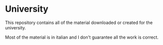 # University
This repository contains all of the material downloaded or created for the university.

Most of the material is in italian and I don't guarantee all the work is correct.

